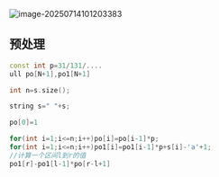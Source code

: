 ![image-20250714101203383](C:\Users\LENOVO\AppData\Roaming\Typora\typora-user-images\image-20250714101203383.png)

## 预处理

```c++
const int p=31/131/....
ull po[N+1],po1[N+1]

int n=s.size();

string s=" "+s;

po[0]=1

for(int i=1;i<=n;i++)po[i]=po[i-1]*p;
for(int i=1;i<=n;i++)po1[i]=po1[i-1]*p+s[i]-'a'+1;
//计算一个区间l到r的值
po1[r]-po1[l-1]*po[r-l+1]
```

